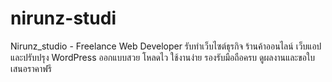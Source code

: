 # nirunz-studi
Nirunz_studio - Freelance Web Developer รับทำเว็บไซต์ธุรกิจ ร้านค้าออนไลน์ เว็บแอป และปรับปรุง WordPress ออกแบบสวย โหลดไว ใช้งานง่าย รองรับมือถือครบ ดูผลงานและขอใบเสนอราคาฟรี
